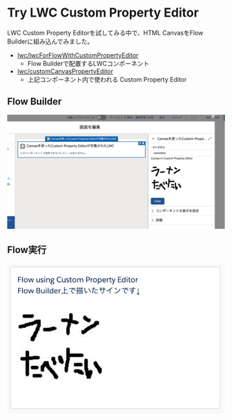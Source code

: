 # Try LWC Custom Property Editor

LWC Custom Property Editorを試してみる中で、HTML CanvasをFlow Builderに組み込んでみました。

- [lwc/lwcForFlowWithCustomPropertyEditor](https://github.com/ninoish/lwc-custom-property-editor-html-canvas/tree/master/force-app/main/default/lwc/lwcForFlowWithCustomPropertyEditor)
  - Flow Builderで配置するLWCコンポーネント
- [lwc/customCanvasPropertyEditor](https://github.com/ninoish/lwc-custom-property-editor-html-canvas/tree/master/force-app/main/default/lwc/customCanvasPropertyEditor)
  - 上記コンポーネント内で使われる Custom Property Editor

## Flow Builder

![Flow Builder](images/flow-builder.png)


## Flow実行

![Flow Run](images/flow-exe.png)
